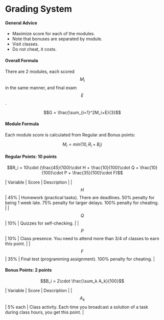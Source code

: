 <!---
The JavaScript code below is needed to suppport rendering of TeX formulas in GitHub Pages.

See this for kramdown:
https://mikelove.wordpress.com/2015/07/01/how-to-use-latex-math-in-rmd-to-display-properly-on-github-pages/
https://varunagrawal.github.io/2018/03/27/latex
https://stackoverflow.com/questions/26275645/how-to-support-latex-in-github-pages

This is a guideline to render formulas:
https://coderoad.ru/49970549/Проблема-рендеринга-некоторого-синтаксиса-latex-в-MathJax-с-Jekyll-на-github
-->
<script type="text/javascript" async
  src="https://cdnjs.cloudflare.com/ajax/libs/mathjax/2.7.5/MathJax.js?config=TeX-AMS-MML_HTMLorMML">
  MathJax.Hub.Config({
    tex2jax: {
      inlineMath: [['$$','$$'], ['\\(','\\)']],
      processEscapes: true
    }
  });
</script>
 
<!--- The present text is based on https://uneex.ru/HSE/RatingFormula -->

# Grading System

#### General Advice

 * Maximize score for each of the modules.
 * Note that bonuses are separated by module.
 * Visit classes.
 * Do not cheat, it costs.

#### Overall Formula

There are 2 modules, each scored $$M_i$$ in the same manner, and final exam $$E$$.

$$G = \frac{\sum_{i=1}^2M_i+E}{3}$$

#### Module Formula

Each module score is calculated from Regular and Bonus points:

$$M_i = min(10, R_i + B_i)$$

#### Regular Points: 10 points

$$R_i = 10\cdot (\frac{45}{100}\cdot H + \frac{10}{100}\cdot Q + \frac{10}{100}\cdot P + \frac{35}{100}\cdot F)$$

| Variable | Score | Description |
| $$H$$    | 45%   | Homework (practical tasks). There are deadlines. 50% penalty for being 1 week late.
75% penalty for larger delays. 100% penalty for cheating. |
| $$Q$$    | 10%   | Quizzes for self-checking. |
| $$P$$    | 10%   | Class presence. You need to attend more than 3/4 of classes to earn this point. |
| $$F$$    | 35%   | Final test (programming assignment). 100% penalty for cheating. |

#### Bonus Points: 2 points

$$B_i = 2\cdot \frac{\sum_k A_k}{100}$$

| Variable | Score   | Description |
| $$A_k$$  | 5% each | Class activity. Each time you broadcast a solution of a task during class hours, you get this point. |
